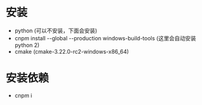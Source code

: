 # 安装
- python (可以不安装，下面会安装)
- cnpm install --global --production windows-build-tools (这里会自动安装python 2)
- cmake (cmake-3.22.0-rc2-windows-x86_64)

# 安装依赖
- cnpm i
